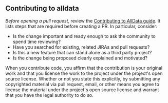 ## Contributing to alldata

*Before opening a pull request*, review the 
[Contributing to AllData guide](https://github.com/alldatacenter/alldata/blob/master/CONTRIBUTING.md). 
It lists steps that are required before creating a PR. In particular, consider:

- Is the change important and ready enough to ask the community to spend time reviewing?
- Have you searched for existing, related JIRAs and pull requests?
- Is this a new feature that can stand alone as a third party project?
- Is the change being proposed clearly explained and motivated?

When you contribute code, you affirm that the contribution is your original work and that you 
license the work to the project under the project's open source license. Whether or not you 
state this explicitly, by submitting any copyrighted material via pull request, email, or 
other means you agree to license the material under the project's open source license and 
warrant that you have the legal authority to do so.

